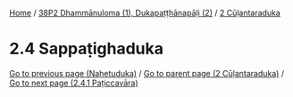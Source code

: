 
[Home](/) / [38P2 Dhammānuloma (1), Dukapaṭṭhānapāḷi (2)](../../38P2.md) / [2 Cūḷantaraduka](../2.md)

# 2.4 Sappaṭighaduka


[Go to previous page (Nahetuduka)](2.3/2.3.7/2.3.7.4/Nahetuduka.md) / [Go to parent page (2 Cūḷantaraduka)](../2.md) / [Go to next page (2.4.1 Paṭiccavāra)](2.4/2.4.1.md)



